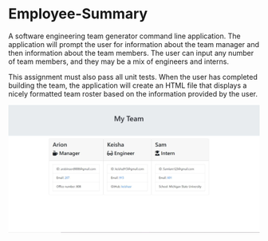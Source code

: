 # Employee-Summary
A software engineering team generator command line application. The application will prompt the user for information about the team manager and then information about the team members. The user can input any number of team members, and they may be a mix of engineers and interns. 

This assignment must also pass all unit tests. When the user has completed building the team, the application will create an HTML file that displays a nicely formatted team roster based on the information provided by the user.

<img src="img\Teamsnip.JPG" alt="Password Generator screenshot"  width="800px">
